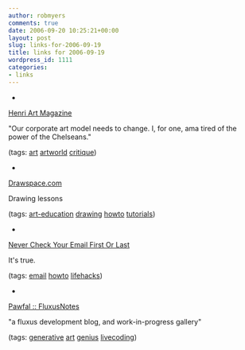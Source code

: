 ```yaml
---
author: robmyers
comments: true
date: 2006-09-20 10:25:21+00:00
layout: post
slug: links-for-2006-09-19
title: links for 2006-09-19
wordpress_id: 1111
categories:
- links
---
```


  

  *   


[Henri Art Magazine](http://www.henrimag.com/blog.html/123)

  


"Our corporate art model needs to change. I, for one, ama tired of the power of the Chelseans."

  


(tags: [art](http://del.icio.us/robmyers/art) [artworld](http://del.icio.us/robmyers/artworld) [critique](http://del.icio.us/robmyers/critique))

  

  

  *   


[Drawspace.com](http://www.finearteducation.com/)

  


Drawing lessons

  


(tags: [art-education](http://del.icio.us/robmyers/art-education) [drawing](http://del.icio.us/robmyers/drawing) [howto](http://del.icio.us/robmyers/howto) [tutorials](http://del.icio.us/robmyers/tutorials))

  

  

  *   


[Never Check Your Email First Or Last](http://lifedev.net/2006/08/never-check-your-email-first-or-last/)

  


It's true.

  


(tags: [email](http://del.icio.us/robmyers/email) [howto](http://del.icio.us/robmyers/howto) [lifehacks](http://del.icio.us/robmyers/lifehacks))

  

  

  *   


[Pawfal :: FluxusNotes](http://www.pawfal.org/index.php?page=FluxusNotes)

  


"a fluxus development blog, and work-in-progress gallery"

  


(tags: [generative](http://del.icio.us/robmyers/generative) [art](http://del.icio.us/robmyers/art) [genius](http://del.icio.us/robmyers/genius) [livecoding](http://del.icio.us/robmyers/livecoding))

  

  
  


